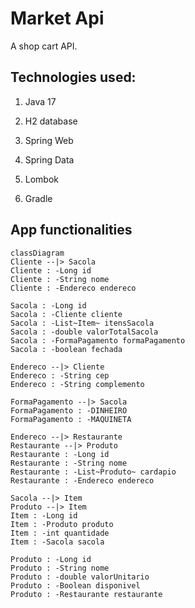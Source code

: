 # Market Api

 A shop cart API.



## Technologies used:

1. Java 17

2. H2 database

3. Spring Web

4. Spring Data

5. Lombok

6. Gradle



## App functionalities

```mermaid
classDiagram
Cliente --|> Sacola
Cliente : -Long id
Cliente : -String nome
Cliente : -Endereco endereco

Sacola : -Long id
Sacola : -Cliente cliente
Sacola : -List~Item~ itensSacola
Sacola : -double valorTotalSacola
Sacola : -FormaPagamento formaPagamento
Sacola : -boolean fechada

Endereco --|> Cliente
Endereco : -String cep
Endereco : -String complemento

FormaPagamento --|> Sacola
FormaPagamento : -DINHEIRO
FormaPagamento : -MAQUINETA

Endereco --|> Restaurante
Restaurante --|> Produto
Restaurante : -Long id
Restaurante : -String nome
Restaurante : -List~Produto~ cardapio
Restaurante : -Endereco endereco

Sacola --|> Item
Produto --|> Item
Item : -Long id
Item : -Produto produto
Item : -int quantidade
Item : -Sacola sacola

Produto : -Long id
Produto : -String nome
Produto : -double valorUnitario
Produto : -Boolean disponivel
Produto : -Restaurante restaurante
 
```
